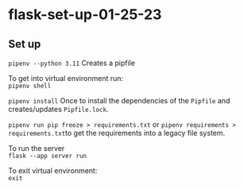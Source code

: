 # flask-set-up-01-25-23

## Set up
``pipenv --python 3.11``
Creates a pipfile

To get into virtual environment run: <br>
``pipenv shell``

``pipenv install`` Once to install the dependencies of the `Pipfile` and creates/updates `Pipfile.lock`.

``pipenv run pip freeze > requirements.txt`` or ``pipenv requirements > requirements.txt``to get the requirements into a legacy file system. 

To run the server <br>
`flask --app server run`

To exit virtual environment:<br>
`exit`

